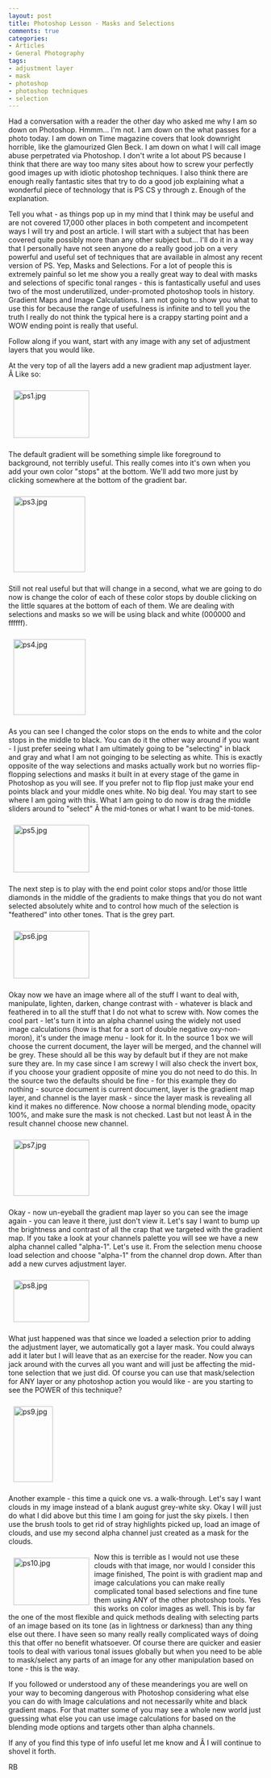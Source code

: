 ```yaml
---
layout: post
title: Photoshop Lesson - Masks and Selections
comments: true
categories:
- Articles
- General Photography
tags:
- adjustment layer
- mask
- photoshop
- photoshop techniques
- selection
---
```

Had a conversation with a reader the other day who asked me why I am so down on Photoshop. Hmmm... I'm not. I am down on the what passes for a photo today. I am down on Time magazine covers that look downright horrible, like the glamourized Glen Beck. I am down on what I will call image abuse perpetrated via Photoshop. I don't write a lot about PS because I think that there are way too many sites about how to screw your perfectly good images up with idiotic photoshop techniques. I also think there are enough really fantastic sites that try to do a good job explaining what a wonderful piece of technology that is PS CS y through z. Enough of the explanation.

Tell you what - as things pop up in my mind that I think may be useful and are not covered 17,000 other places in both competent and incompetent ways I will try and post an article. I will start with a subject that has been covered quite possibly more than any other subject but... I'll do it in a way that I personally have not seen anyone do a really good job on a very powerful and useful set of techniques that are available in almost any recent version of PS. Yep, Masks and Selections. For a lot of people this is extremely painful so let me show you a really great way to deal with masks and selections of specific tonal ranges - this is fantastically useful and uses two of the most underutilized, under-promoted photoshop tools in history. Gradient Maps and Image Calculations. I am not going to show you what to use this for because the range of usefulness is infinite and to tell you the truth I really do not think the typical here is a crappy starting point and a WOW ending point is really that useful.

Follow along if you want, start with any image with any set of adjustment layers that you would like.

At the very top of all the layers add a new gradient map adjustment layer. Â Like so:

<a href="/wp-content/uploads/2009/09/ps1.jpg" target="_blank"><img style="margin: 10px;" title="ps1.jpg" src="/wp-content/uploads/2009/09/.thumbs/.ps1.jpg" border="0" alt="ps1.jpg" hspace="10" vspace="10" width="150" height="94" /></a>

The default gradient will be something simple like foreground to background, not terribly useful. This really comes into it's own when you add your own color "stops" at the bottom. We'll add two more just by clicking somewhere at the bottom of the gradient bar.

<a rel="lightbox" href="/wp-content/uploads/2009/09/ps3.jpg"><img title="ps3.jpg" src="/wp-content/uploads/2009/09/.thumbs/.ps3.jpg" border="0" alt="ps3.jpg" hspace="10" vspace="10" width="142" height="150" /></a>

Still not real useful but that will change in a second, what we are going to do now is change the color of each of these color stops by double clicking on the little squares at the bottom of each of them. We are dealing with selections and masks so we will be using black and white (000000 and ffffff).

<a rel="lightbox" href="/wp-content/uploads/2009/09/ps4.jpg"><img title="ps4.jpg" src="/wp-content/uploads/2009/09/.thumbs/.ps4.jpg" border="0" alt="ps4.jpg" hspace="10" vspace="10" width="143" height="150" /></a>

As you can see I changed the color stops on the ends to white and the color stops in the middle to black. You can do it the other way around if you want - I just prefer seeing what I am ultimately going to be "selecting" in black and gray and what I am not goinging to be selecting as white. This is exactly opposite of the way selections and masks actually work but no worries flip-flopping selections and masks it built in at every stage of the game in Photoshop as you will see. If you prefer not to flip flop just make your end points black and your middle ones white. No big deal. You may start to see where I am going with this. What I am going to do now is drag the middle sliders around to "select" Â the mid-tones or what I want to be mid-tones.

<a onclick="ps_imagemanager_popup(this.href,'ps5.jpg','1920','1200');return false" href="/wp-content/uploads/2009/09/ps5.jpg" target="_blank" onfocus="this.blur()"><img style="margin: 10px;" title="ps5.jpg" src="/wp-content/uploads/2009/09/.thumbs/.ps5.jpg" border="0" alt="ps5.jpg" hspace="10" vspace="10" width="150" height="94" /></a>

The next step is to play with the end point color stops and/or those little diamonds in the middle of the gradients to make things that you do not want selected absolutely white and to control how much of the selection is "feathered" into other tones. That is the grey part.

<a onclick="ps_imagemanager_popup(this.href,'ps6.jpg','1920','1200');return false" href="/wp-content/uploads/2009/09/ps6.jpg" target="_blank" onfocus="this.blur()"><img style="margin: 10px;" title="ps6.jpg" src="/wp-content/uploads/2009/09/.thumbs/.ps6.jpg" border="0" alt="ps6.jpg" hspace="10" vspace="10" width="150" height="94" /></a>

Okay now we have an image where all of the stuff I want to deal with, manipulate, lighten, darken, change contrast with - whatever is black and feathered in to all the stuff that I do not what to screw with. Now comes the cool part - let's turn it into an alpha channel using the widely not used image calculations (how is that for a sort of double negative oxy-non-moron), it's under the image menu - look for it. In the source 1 box we will choose the current document, the layer will be merged, and the channel will be grey. These should all be this way by default but if they are not make sure they are. In my case since I am screwy I will also check the invert box, if you choose your gradient opposite of mine you do not need to do this. In the source two the defaults should be fine - for this example they do nothing - source document is current document, layer is the gradient map layer, and channel is the layer mask - since the layer mask is revealing all kind it makes no difference. Now choose a normal blending mode, opacity 100%, and make sure the mask is not checked. Last but not least Â in the result channel choose new channel.

<a rel="lightbox" href="/wp-content/uploads/2009/09/ps7.jpg"><img title="ps7.jpg" src="/wp-content/uploads/2009/09/.thumbs/.ps7.jpg" border="0" alt="ps7.jpg" hspace="10" vspace="10" width="150" height="111" /></a>

Okay - now un-eyeball the gradient map layer so you can see the image again - you can leave it there, just don't view it. Let's say I want to bump up the brightness and contrast of all the crap that we targeted with the gradient map. If you take a look at your channels palette you will see we have a new alpha channel called "alpha-1". Let's use it. From the selection menu choose load selection and choose "alpha-1" from the channel drop down. After than add a new curves adjustment layer.

<a rel="lightbox" href="/wp-content/uploads/2009/09/ps8.jpg"><img title="ps8.jpg" src="/wp-content/uploads/2009/09/.thumbs/.ps8.jpg" border="0" alt="ps8.jpg" hspace="10" vspace="10" width="150" height="83" /></a>

What just happened was that since we loaded a selection prior to adding the adjustment layer, we automatically got a layer mask. You could always add it later but I will leave that as an exercise for the reader. Now you can jack around with the curves all you want and will just be affecting the mid-tone selection that we just did. Of course you can use that mask/selection for ANY layer or any photoshop action you would like - are you starting to see the POWER of this technique?

<a rel="lightbox" href="/wp-content/uploads/2009/09/ps9.jpg"><img title="ps9.jpg" src="/wp-content/uploads/2009/09/.thumbs/.ps9.jpg" border="0" alt="ps9.jpg" hspace="10" vspace="10" width="78" height="150" /></a>

Another example - this time a quick one vs. a walk-through. Let's say I want clouds in my image instead of a blank august grey-white sky. Okay I will just do what I did above but this time I am going for just the sky pixels. I then use the brush tools to get rid of stray highlights picked up, load an image of clouds, and use my second alpha channel just created as a mask for the clouds.

<a onclick="ps_imagemanager_popup(this.href,'ps10.jpg','1920','1200');return false" href="/wp-content/uploads/2009/09/ps10.jpg" target="_blank" onfocus="this.blur()"><img class="alignnone" style="margin: 10px;" title="ps10.jpg" src="/wp-content/uploads/2009/09/.thumbs/.ps10.jpg" border="0" alt="ps10.jpg" hspace="10" vspace="10" width="150" height="94" align="left" /></a>

Now this is terrible as I would not use these clouds with that image, nor would I consider this image finished, The point is with gradient map and image calculations you can make really complicated tonal based selections and fine tune them using ANY of the other photoshop tools. Yes this works on color images as well. This is by far the one of the most flexible and quick methods dealing with selecting parts of an image based on its tone (as in lightness or darkness) than any thing else out there. I have seen so many really really complicated ways of doing this that offer no benefit whatsoever. Of course there are quicker and easier tools to deal with various tonal issues globally but when you need to be able to mask/select any parts of an image for any other manipulation based on tone - this is the way.

If you followed or understood any of these meanderings you are well on your way to becoming dangerous with Photoshop considering what else you can do with Image calculations and not necessarily white and black gradient maps. For that matter some of you may see a whole new world just guessing what else you can use image calculations for based on the blending mode options and targets other than alpha channels.

If any of you find this type of info useful let me know and Â I will continue to shovel it forth.

RB